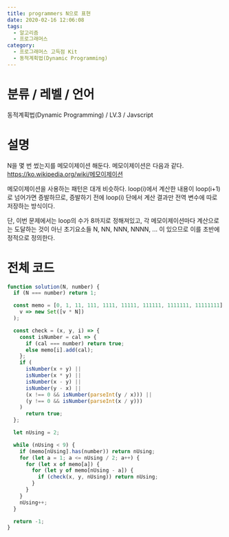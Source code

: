 ```yaml
---
title: programmers N으로 표현
date: 2020-02-16 12:06:08
tags:
  - 알고리즘
  - 프로그래머스
category:
  - 프로그래머스 고득점 Kit
  - 동적계획법(Dynamic Programming)
---
```


# 분류 / 레벨 / 언어

동적계획법(Dynamic Programming) / LV.3 / Javscript

# 설명

N을 몇 번 썼는지를 메모이제이션 해둔다.
메모이제이션은 다음과 같다.
https://ko.wikipedia.org/wiki/메모이제이션

메모이제이션을 사용하는 패턴은 대개 비슷하다.
loop(i)에서 계산한 내용이 loop(i+1)로 넘어가면 증발하므로,
증발하기 전에 loop(i) 단에서 계산 결과만 전역 변수에 따로 저장하는 방식이다.

단, 이번 문제에서는 loop의 수가 8까지로 정해져있고, 
각 메모이제이션마다 계산으로는 도달하는 것이 아닌 초기요소들 N, NN, NNN, NNNN, ... 이 있으므로
이를 초반에 정적으로 정의한다.

# 전체 코드

```javascript
function solution(N, number) {
  if (N === number) return 1;

  const memo = [0, 1, 11, 111, 1111, 11111, 111111, 1111111, 11111111].map(
    v => new Set([v * N])
  );

  const check = (x, y, i) => {
    const isNumber = cal => {
      if (cal === number) return true;
      else memo[i].add(cal);
    };
    if (
      isNumber(x + y) ||
      isNumber(x * y) ||
      isNumber(x - y) ||
      isNumber(y - x) ||
      (x !== 0 && isNumber(parseInt(y / x))) ||
      (y !== 0 && isNumber(parseInt(x / y)))
    )
      return true;
  };

  let nUsing = 2;

  while (nUsing < 9) {
    if (memo[nUsing].has(number)) return nUsing;
    for (let a = 1; a <= nUsing / 2; a++) {
      for (let x of memo[a]) {
        for (let y of memo[nUsing - a]) {
          if (check(x, y, nUsing)) return nUsing;
        }
      }
    }
    nUsing++;
  }

  return -1;
}

```

